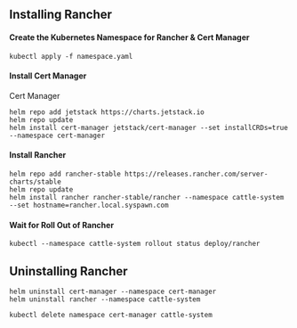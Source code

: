 ## Installing Rancher

#### Create the Kubernetes Namespace for Rancher & Cert Manager
```
kubectl apply -f namespace.yaml
```

#### Install Cert Manager

Cert Manager
```
helm repo add jetstack https://charts.jetstack.io
helm repo update
helm install cert-manager jetstack/cert-manager --set installCRDs=true --namespace cert-manager 
```

#### Install Rancher
```
helm repo add rancher-stable https://releases.rancher.com/server-charts/stable
helm repo update
helm install rancher rancher-stable/rancher --namespace cattle-system --set hostname=rancher.local.syspawn.com
```

#### Wait for Roll Out of Rancher
```
kubectl --namespace cattle-system rollout status deploy/rancher
```

## Uninstalling Rancher
```
helm uninstall cert-manager --namespace cert-manager
helm uninstall rancher --namespace cattle-system

kubectl delete namespace cert-manager cattle-system
```
